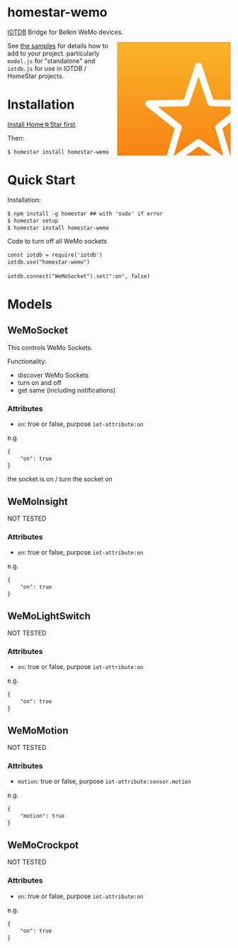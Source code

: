 # homestar-wemo
[IOTDB](https://github.com/dpjanes/node-iotdb) Bridge for Belkin WeMo devices.

<img src="https://raw.githubusercontent.com/dpjanes/iotdb-homestar/master/docs/HomeStar.png" align="right" />

See <a href="samples/">the samples</a> for details how to add to your project.
particularly <code>model.js</code> for "standalone" and <code>iotdb.js</code>
for use in IOTDB / HomeStar projects.

# Installation

[Install Home☆Star first](https://homestar.io/about/install).

Then:

    $ homestar install homestar-wemo

# Quick Start

Installation:

	$ npm install -g homestar ## with 'sudo' if error
	$ homestar setup
	$ homestar install homestar-wemo

Code to turn off all WeMo sockets

	const iotdb = require('iotdb')
    iotdb.use("homestar-wemo")

	iotdb.connect("WeMoSocket").set(":on", false)

# Models
## WeMoSocket

This controls WeMo Sockets.

Functionality:

* discover WeMo Sockets
* turn on and off
* get same (including notifications)

### Attributes

* <code>on</code>: true or false, purpose <code>iot-attribute:on</code>

e.g.

    {
        "on": true
    }

the socket is on / turn the socket on

## WeMoInsight

NOT TESTED

### Attributes

* <code>on</code>: true or false, purpose <code>iot-attribute:on</code>

e.g.

    {
        "on": true
    }

## WeMoLightSwitch

NOT TESTED

### Attributes

* <code>on</code>: true or false, purpose <code>iot-attribute:on</code>

e.g.

    {
        "on": true
    }

## WeMoMotion

NOT TESTED

### Attributes

* <code>motion</code>: true or false, purpose <code>iot-attribute:sensor.motion</code>

e.g.

    {
        "motion": true
    }

## WeMoCrockpot

NOT TESTED

### Attributes

* <code>on</code>: true or false, purpose <code>iot-attribute:on</code>

e.g.

    {
        "on": true
    }
